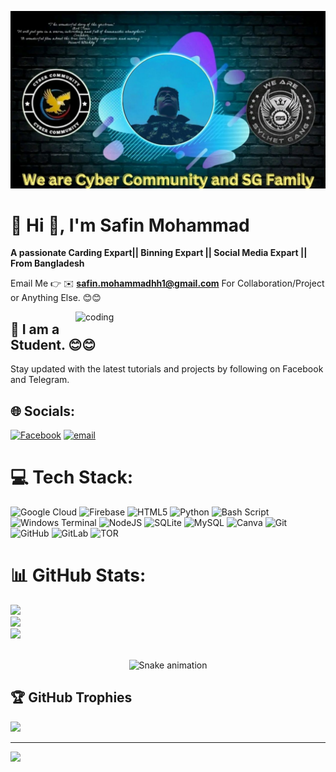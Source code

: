 ![logo](https://github.com/Safin-Mohammad/Safin-Mohammad/blob/main/IMG_20251025_124744_830.jpg)


# 💫 Hi 👋, I'm Safin Mohammad
**A passionate Carding Expart|| Binning Expart || Social Media Expart || From Bangladesh**

Email Me 👉 ✉️ **safin.mohammadhh1@gmail.com** For Collaboration/Project or Anything Else. 😊😊

<img align="right" alt="coding" width="400" src="https://i.gifer.com/6tXM.gif">

## 🔗 I am a Student. 😊😊

Stay updated with the latest tutorials and projects by  following on Facebook and Telegram.

## 🌐 Socials:
[![Facebook](https://img.shields.io/badge/Facebook-%231877F2.svg?logo=Facebook&logoColor=white)](https://facebook.com/https://www.facebook.com/safin.mohammadhh1) [![email](https://img.shields.io/badge/Email-D14836?logo=gmail&logoColor=white)](mailto:safin.mohammadhh1@gmail.com) 

# 💻 Tech Stack:
![Google Cloud](https://img.shields.io/badge/GoogleCloud-%234285F4.svg?style=for-the-badge&logo=google-cloud&logoColor=white) ![Firebase](https://img.shields.io/badge/firebase-%23039BE5.svg?style=for-the-badge&logo=firebase) ![HTML5](https://img.shields.io/badge/html5-%23E34F26.svg?style=for-the-badge&logo=html5&logoColor=white) ![Python](https://img.shields.io/badge/python-3670A0?style=for-the-badge&logo=python&logoColor=ffdd54) ![Bash Script](https://img.shields.io/badge/bash_script-%23121011.svg?style=for-the-badge&logo=gnu-bash&logoColor=white) ![Windows Terminal](https://img.shields.io/badge/Windows%20Terminal-%234D4D4D.svg?style=for-the-badge&logo=windows-terminal&logoColor=white) ![NodeJS](https://img.shields.io/badge/node.js-6DA55F?style=for-the-badge&logo=node.js&logoColor=white) ![SQLite](https://img.shields.io/badge/sqlite-%2307405e.svg?style=for-the-badge&logo=sqlite&logoColor=white) ![MySQL](https://img.shields.io/badge/mysql-4479A1.svg?style=for-the-badge&logo=mysql&logoColor=white) ![Canva](https://img.shields.io/badge/Canva-%2300C4CC.svg?style=for-the-badge&logo=Canva&logoColor=white) ![Git](https://img.shields.io/badge/git-%23F05033.svg?style=for-the-badge&logo=git&logoColor=white) ![GitHub](https://img.shields.io/badge/github-%23121011.svg?style=for-the-badge&logo=github&logoColor=white) ![GitLab](https://img.shields.io/badge/gitlab-%23181717.svg?style=for-the-badge&logo=gitlab&logoColor=white) ![TOR](https://img.shields.io/badge/tor-%237E4798.svg?style=for-the-badge&logo=tor-project&logoColor=white)
# 📊 GitHub Stats:
![](https://github-readme-stats.vercel.app/api?username=Safin-Mohammad&theme=dark&hide_border=false&include_all_commits=true&count_private=true)<br/>
![](https://nirzak-streak-stats.vercel.app/?user=Safin-Mohammad&theme=dark&hide_border=false)<br/>
![](https://github-readme-stats.vercel.app/api/top-langs/?username=Safin-Mohammad&theme=dark&hide_border=false&include_all_commits=true&count_private=true&layout=compact)


</div><br>
<!-- Snake Game Repo View -->

<div align="center">
  <img src="https://profile-readme-generator.com/assets/snake.svg" alt="Snake animation" />
</div>

## 🏆 GitHub Trophies
![](https://github-profile-trophy.vercel.app/?username=Safin-Mohammad&theme=radical&no-frame=false&no-bg=false&margin-w=4)

---
[![](https://visitcount.itsvg.in/api?id=Safin-Mohammad&icon=2&color=0)](https://visitcount.itsvg.in)
